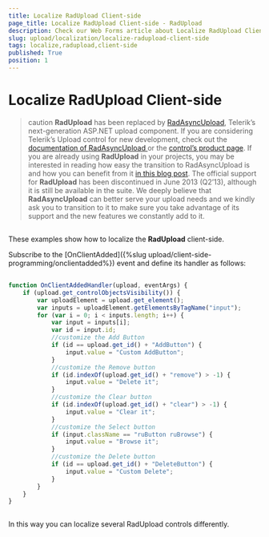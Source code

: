 ```yaml
---
title: Localize RadUpload Client-side
page_title: Localize RadUpload Client-side - RadUpload
description: Check our Web Forms article about Localize RadUpload Client-side.
slug: upload/localization/localize-radupload-client-side
tags: localize,radupload,client-side
published: True
position: 1
---
```


# Localize RadUpload Client-side



>caution  **RadUpload** has been replaced by [RadAsyncUpload](https://demos.telerik.com/aspnet-ajax/asyncupload/examples/overview/defaultcs.aspx), Telerik’s next-generation ASP.NET upload component. If you are considering Telerik’s Upload control for new development, check out the [documentation of RadAsyncUpload ](https://www.telerik.com/help/aspnet-ajax/asyncupload-overview.html) or the [control’s product page](https://www.telerik.com/products/aspnet-ajax/asyncupload.aspx). If you are already using **RadUpload** in your projects, you may be interested in reading how easy the transition to RadAsyncUpload is and how you can benefit from it [in this blog post](https://blogs.telerik.com/blogs/12-12-05/the-case-of-telerik-s-new-old-asp.net-ajax-upload-control-radasyncupload). The official support for **RadUpload** has been discontinued in June 2013 (Q2’13), although it is still be available in the suite. We deeply believe that **RadAsyncUpload** can better serve your upload needs and we kindly ask you to transition to it to make sure you take advantage of its support and the new features we constantly add to it.
>


## 

These examples show how to localize the **RadUpload** client-side.



Subscribe to the [OnClientAdded]({%slug upload/client-side-programming/onclientadded%}) event and define its handler as follows:

````JavaScript
		
function OnClientAddedHandler(upload, eventArgs) {
    if (upload.get_controlObjectsVisibility()) {
        var uploadElement = upload.get_element();
        var inputs = uploadElement.getElementsByTagName("input");
        for (var i = 0; i < inputs.length; i++) {
            var input = inputs[i];
            var id = input.id;
            //customize the Add Button  
            if (id == upload.get_id() + "AddButton") {
                input.value = "Custom AddButton";
            }
            //customize the Remove button  
            if (id.indexOf(upload.get_id() + "remove") > -1) {
                input.value = "Delete it";
            }
            //customize the Clear button  
            if (id.indexOf(upload.get_id() + "clear") > -1) {
                input.value = "Clear it";
            }
            //customize the Select button                              
            if (input.className == "ruButton ruBrowse") {
                input.value = "Browse it";
            }
            //customize the Delete button  
            if (id == upload.get_id() + "DeleteButton") {
                input.value = "Custom Delete";
            }
        }
    }
}  
	 
````



In this way you can localize several RadUpload controls differently.
